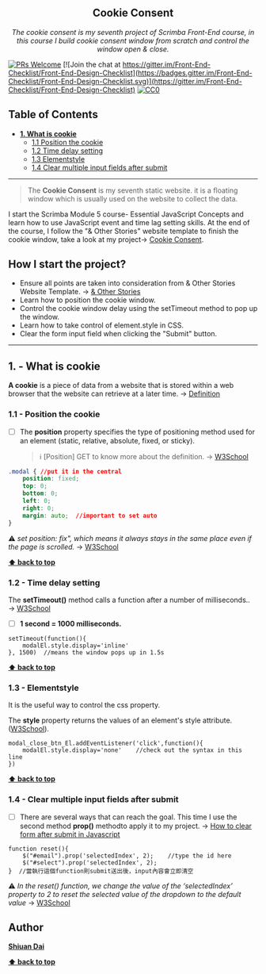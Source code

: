 <h2 align="center">Cookie Consent</h2>

<p align="center">
  <em> The cookie consent is my seventh project of Scrimba Front-End course, in this course I build cookie consent window from scratch and control the window open & close.</em>
</p>

[![PRs Welcome](https://img.shields.io/badge/PRs-welcome-brightgreen.svg)](http://makeapullrequest.com) [![Join the chat at https://gitter.im/Front-End-Checklist/Front-End-Design-Checklist](https://badges.gitter.im/Front-End-Checklist/Front-End-Design-Checklist.svg)](https://gitter.im/Front-End-Checklist/Front-End-Design-Checklist) [![CC0](https://img.shields.io/badge/license-CC0-green.svg)](https://creativecommons.org/publicdomain/zero/1.0/)

## Table of Contents
* **[1. What is cookie](#1---What-is-cookie)**
	* [1.1 Position the cookie](#11---Position-the-cookie)
	* [1.2 Time delay setting](#12---Time-delay-setting)
	* [1.3 Elementstyle](#13---Elementstyle)
	* [1.4 Clear multiple input fields after submit](#14---Clear-multiple-input-fields-after-submit)

---

> The **Cookie Consent** is my seventh static website. it is a floating window which is usually used on the website to collect the data. 

I start the Scrimba Module 5 course- Essential JavaScript Concepts and learn how to use JavaScript event and time lag setting skills. At the end of the course, I follow the "& Other Stories" website template to finish the cookie window, take a look at my project→ [Cookie Consent](https://shiuandai.github.io/Cookie-Consent/).

## How I start the project?

* Ensure all points are taken into consideration from & Other Stories Website Template. → [& Other Stories](https://www.stories.com/en/index.html)
* Learn how to position the cookie window.
* Control the cookie window delay using the setTimeout method to pop up the window.
* Learn how to take control of element.style in CSS.
* Clear the form input field when clicking the "Submit" button.

---

## 1. - What is cookie

**A cookie** is a piece of data from a website that is stored within a web browser that the website can retrieve at a later time. → [Definition](https://www.trendmicro.com/vinfo/us/security/definition/cookies)

### 1.1 - Position the cookie

* [ ] The **position** property specifies the type of positioning method used for an element (static, relative, absolute, fixed, or sticky).
	> ℹ️ [Position] GET to know more about the definition. → [W3School](https://www.w3schools.com/cssref/pr_class_position.php)

```css //central the cookie window //remember to set to fix
.modal { //put it in the central
    position: fixed;
    top: 0;
    bottom: 0;
    left: 0;
    right: 0;
    margin: auto;  //important to set auto
}
```

⚠️ *set position: fix", which means it always stays in the same place even if the page is scrolled.* → [W3School](https://www.w3schools.com/css/css_positioning.asp)

**[⬆ back to top](#table-of-contents)**


### 1.2 - Time delay setting

The **setTimeout()** method calls a function after a number of milliseconds.. → [W3School](https://www.w3schools.com/jsref/met_win_settimeout.asp)

* [ ] **1 second = 1000 milliseconds.**

```JS Syntax
setTimeout(function(){
    modalEl.style.display='inline'
}, 1500)  //means the window pops up in 1.5s
```

**[⬆ back to top](#table-of-contents)**


### 1.3 - Elementstyle

It is the useful way to control the css property.

The **style** property returns the values of an element's style attribute. ([W3School](https://www.w3schools.com/jsref/prop_html_style.asp)).

```JS Syntax
modal_close_btn_El.addEventListener('click',function(){
    modalEl.style.display='none'    //check out the syntax in this line
})
```

**[⬆ back to top](#table-of-contents)**


### 1.4 - Clear multiple input fields after submit

* [ ] There are several ways that can reach the goal. This time I use the second method **prop()** methodto apply it to my project. → [How to clear form after submit in Javascript](https://www.tutorialspoint.com/how-to-reset-selected-value-to-default-using-jquery) 

```JS Syntax
function reset(){
    $("#email").prop('selectedIndex', 2);    //type the id here 
    $("#select").prop('selectedIndex', 2);
}  //當執行這個function則submit送出後，input內容會立即清空
```

⚠️ *In the reset() function, we change the value of the ‘selectedIndex’ property to 2 to reset the selected value of the dropdown to the default value* → [W3School](https://www.w3schools.com/css/css_positioning.asp)


## Author

**[Shiuan Dai](https://www.linkedin.com/in/shiuandai/)**

**[⬆ back to top](#table-of-contents)**


[6]:	https://guideguide.me/
[7]:	https://www.sketchapp.com/docs/canvas/rulers-guides-grids/
[8]:	https://getbootstrap.com/docs/4.0/layout/grid/
[9]:	http://flexboxgrid.com/
[10]: https://css-tricks.com/dont-overthink-it-grids/
[11]:	https://www.lifewire.com/aco-file-2619477
[16]:	http://bradfrost.com/blog/post/atomic-web-design/
[22]:	https://js.libhunt.com/
[23]:	https://bestof.js.org/
[28]:	https://gitter.im/Front-End-Checklist/Front-End-Design-Checklist
